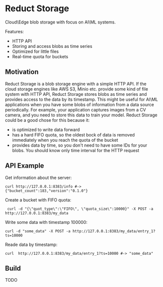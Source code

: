 # Reduct Storage

Cloud\Edge blob storage with focus on AI\ML systems.

Features: 

* HTTP API
* Storing and access blobs as time series
* Optimized for little files
* Real-time quota for buckets

## Motivation

Reduct Storage is a blob storage engine with a simple HTTP API. If the cloud storage engines like AWS S3, Minio etc. provide some kind of file system with HTTP API, Reduct Storage stores blobs as time series and provides access to the data by its timestamp. This might be useful for AI\ML applications when you have some blobs of information from a data source periodically. For example, your application captures images from a CV camera, and you need to store this data to train your model. Reduct Storage could be a good chose for this because it:
* is optimized to write data forward
* has a hard FIFO quota, so the oldest bock of data is removed immediately when you reach the quota of the bucket
* provides data by time, so you don't need to have some IDs for your blobs. You should know only time interval for the HTTP request


##  API Example

Get information about the server:
```shell
curl http://127.0.0.1:8383/info #-> {"bucket_count":183,"version":"0.1.0"}
```

Create a bucket with FIFO quota:
```shell
 curl -d "{\"quot_type\":\"FIFO\", \"quota_size\":10000}" -X POST -a http://127.0.0.1:8383/my_data
```

Write some data with timestamp 100000:
```shell
curl -d "some_data" -X POST -a http://127.0.0.1:8383/my_data/entry_1?ts=10000
```

Reade data by timestamp:
```shell
curl  http://127.0.0.1:8383/my_data/entry_1?ts=10000 #-> "some_data"
```

## Build

TODO

